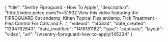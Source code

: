 {
    "title": "Sentry Fiproguard - How To Apply",
    "description": "http:\/\/video.petco.com\/?v=31902 View this video featuring the FIPROGUARD Cat andamp; Kitten Topical Flea andamp; Tick Treatment - Flea Control For Cats and F...",
    "videoid": "145334",
    "date_created": "1394762643",
    "date_modified": "1418181182",
    "type": "captivate",
    "layout": "video",
    "url": "\/v\/sentry-fiproguard-how-to-apply\/145334"
}